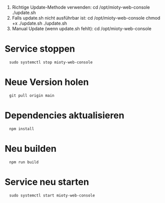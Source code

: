 1. Richtige Update-Methode verwenden:
      cd /opt/mioty-web-console
      ./update.sh
2. Falls update.sh nicht ausführbar ist:
      cd /opt/mioty-web-console
      chmod +x ./update.sh
      ./update.sh
3. Manual Update (wenn update.sh fehlt):
      cd /opt/mioty-web-console
# Service stoppen
      sudo systemctl stop mioty-web-console
# Neue Version holen
      git pull origin main
# Dependencies aktualisieren
      npm install
# Neu builden
      npm run build
# Service neu starten
      sudo systemctl start mioty-web-console